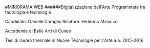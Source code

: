 #MIRIORAMA WEB
######Digitalizzazione dell'Arte Programmata tra tautologia e tecnologia

Candidato: Daniele Caraglio
Relatore: Federico Maiocco

Accademia di Belle Arti di Cuneo

Tesi di laurea triennale in Nuove Tecnologie per l'Arte
a.a. 2015-2016
